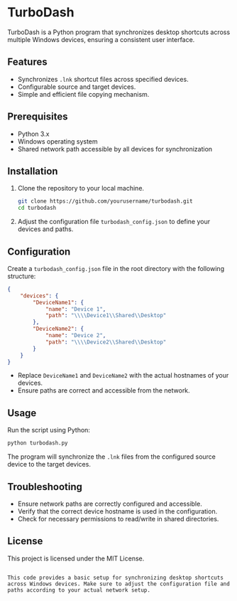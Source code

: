 # TurboDash

TurboDash is a Python program that synchronizes desktop shortcuts across multiple Windows devices, ensuring a consistent user interface.

## Features

- Synchronizes `.lnk` shortcut files across specified devices.
- Configurable source and target devices.
- Simple and efficient file copying mechanism.

## Prerequisites

- Python 3.x
- Windows operating system
- Shared network path accessible by all devices for synchronization

## Installation

1. Clone the repository to your local machine.
    ```bash
    git clone https://github.com/yourusername/turbodash.git
    cd turbodash
    ```

2. Adjust the configuration file `turbodash_config.json` to define your devices and paths.

## Configuration

Create a `turbodash_config.json` file in the root directory with the following structure:

```json
{
    "devices": {
        "DeviceName1": {
            "name": "Device 1",
            "path": "\\\\Device1\\Shared\\Desktop"
        },
        "DeviceName2": {
            "name": "Device 2",
            "path": "\\\\Device2\\Shared\\Desktop"
        }
    }
}
```

- Replace `DeviceName1` and `DeviceName2` with the actual hostnames of your devices.
- Ensure paths are correct and accessible from the network.

## Usage

Run the script using Python:

```bash
python turbodash.py
```

The program will synchronize the `.lnk` files from the configured source device to the target devices.

## Troubleshooting

- Ensure network paths are correctly configured and accessible.
- Verify that the correct device hostname is used in the configuration.
- Check for necessary permissions to read/write in shared directories.

## License

This project is licensed under the MIT License.
```

This code provides a basic setup for synchronizing desktop shortcuts across Windows devices. Make sure to adjust the configuration file and paths according to your actual network setup.